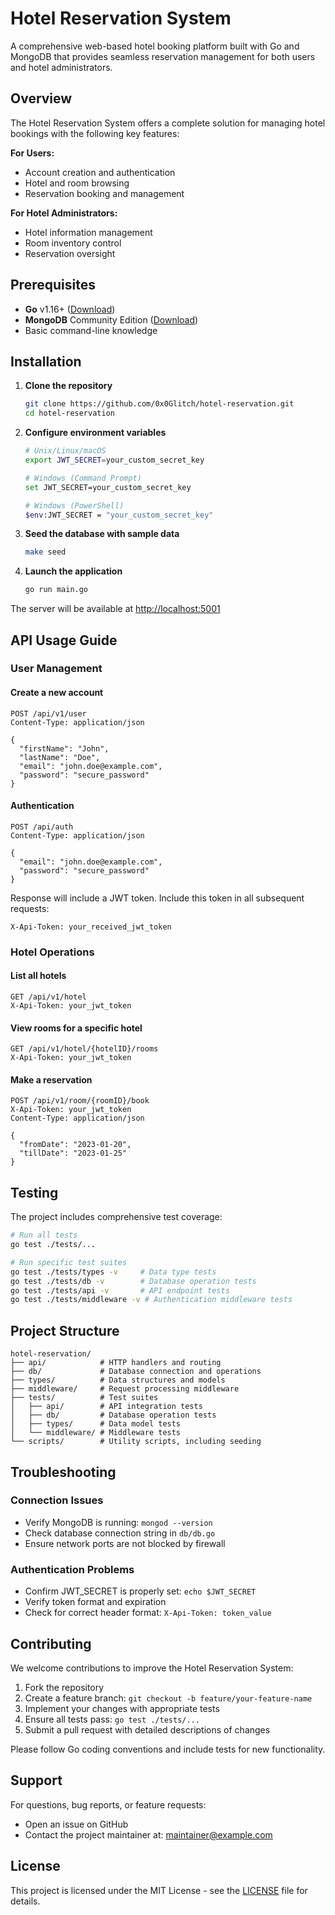# Hotel Reservation System

A comprehensive web-based hotel booking platform built with Go and MongoDB that provides seamless reservation management for both users and hotel administrators.

## Overview

The Hotel Reservation System offers a complete solution for managing hotel bookings with the following key features:

**For Users:**
- Account creation and authentication
- Hotel and room browsing
- Reservation booking and management

**For Hotel Administrators:**
- Hotel information management
- Room inventory control
- Reservation oversight

## Prerequisites

- **Go** v1.16+ ([Download](https://golang.org/dl/))
- **MongoDB** Community Edition ([Download](https://www.mongodb.com/try/download/community))
- Basic command-line knowledge

## Installation

1. **Clone the repository**
   ```bash
   git clone https://github.com/0x0Glitch/hotel-reservation.git
   cd hotel-reservation
   ```

2. **Configure environment variables**
   ```bash
   # Unix/Linux/macOS
   export JWT_SECRET=your_custom_secret_key

   # Windows (Command Prompt)
   set JWT_SECRET=your_custom_secret_key

   # Windows (PowerShell)
   $env:JWT_SECRET = "your_custom_secret_key"
   ```

3. **Seed the database with sample data**
   ```bash
   make seed
   ```

4. **Launch the application**
   ```bash
   go run main.go
   ```

The server will be available at [http://localhost:5001](http://localhost:5001)

## API Usage Guide

### User Management

#### Create a new account
```http
POST /api/v1/user
Content-Type: application/json

{
  "firstName": "John",
  "lastName": "Doe",
  "email": "john.doe@example.com",
  "password": "secure_password"
}
```

#### Authentication
```http
POST /api/auth
Content-Type: application/json

{
  "email": "john.doe@example.com",
  "password": "secure_password"
}
```

Response will include a JWT token. Include this token in all subsequent requests:
```
X-Api-Token: your_received_jwt_token
```

### Hotel Operations

#### List all hotels
```http
GET /api/v1/hotel
X-Api-Token: your_jwt_token
```

#### View rooms for a specific hotel
```http
GET /api/v1/hotel/{hotelID}/rooms
X-Api-Token: your_jwt_token
```

#### Make a reservation
```http
POST /api/v1/room/{roomID}/book
X-Api-Token: your_jwt_token
Content-Type: application/json

{
  "fromDate": "2023-01-20",
  "tillDate": "2023-01-25"
}
```

## Testing

The project includes comprehensive test coverage:

```bash
# Run all tests
go test ./tests/...

# Run specific test suites
go test ./tests/types -v     # Data type tests
go test ./tests/db -v        # Database operation tests
go test ./tests/api -v       # API endpoint tests
go test ./tests/middleware -v # Authentication middleware tests
```

## Project Structure

```
hotel-reservation/
├── api/            # HTTP handlers and routing
├── db/             # Database connection and operations
├── types/          # Data structures and models
├── middleware/     # Request processing middleware
├── tests/          # Test suites
│   ├── api/        # API integration tests
│   ├── db/         # Database operation tests
│   ├── types/      # Data model tests
│   └── middleware/ # Middleware tests
└── scripts/        # Utility scripts, including seeding
```

## Troubleshooting

### Connection Issues
- Verify MongoDB is running: `mongod --version`
- Check database connection string in `db/db.go`
- Ensure network ports are not blocked by firewall

### Authentication Problems
- Confirm JWT_SECRET is properly set: `echo $JWT_SECRET`
- Verify token format and expiration
- Check for correct header format: `X-Api-Token: token_value`

## Contributing

We welcome contributions to improve the Hotel Reservation System:

1. Fork the repository
2. Create a feature branch: `git checkout -b feature/your-feature-name`
3. Implement your changes with appropriate tests
4. Ensure all tests pass: `go test ./tests/...`
5. Submit a pull request with detailed descriptions of changes

Please follow Go coding conventions and include tests for new functionality.

## Support

For questions, bug reports, or feature requests:
- Open an issue on GitHub
- Contact the project maintainer at: maintainer@example.com

## License

This project is licensed under the MIT License - see the [LICENSE](LICENSE) file for details.